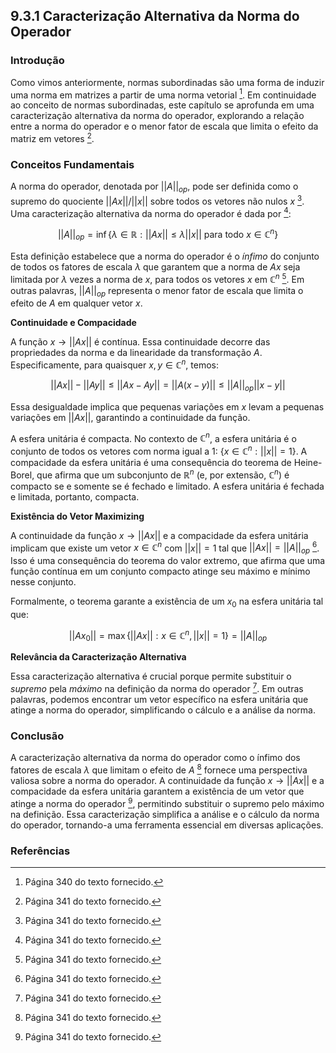## 9.3.1 Caracterização Alternativa da Norma do Operador

### Introdução
Como vimos anteriormente, normas subordinadas são uma forma de induzir uma norma em matrizes a partir de uma norma vetorial [^340]. Em continuidade ao conceito de normas subordinadas, este capítulo se aprofunda em uma caracterização alternativa da norma do operador, explorando a relação entre a norma do operador e o menor fator de escala que limita o efeito da matriz em vetores [^341].

### Conceitos Fundamentais

A norma do operador, denotada por $||A||_{op}$, pode ser definida como o supremo do quociente $||Ax||/||x||$ sobre todos os vetores não nulos $x$ [^341]. Uma caracterização alternativa da norma do operador é dada por [^341]:

$$||A||_{op} = \inf\{\lambda \in \mathbb{R} : ||Ax|| \leq \lambda ||x|| \text{ para todo } x \in \mathbb{C}^n\}$$

Esta definição estabelece que a norma do operador é o *ínfimo* do conjunto de todos os fatores de escala $\lambda$ que garantem que a norma de $Ax$ seja limitada por $\lambda$ vezes a norma de $x$, para todos os vetores $x$ em $\mathbb{C}^n$ [^341]. Em outras palavras, $||A||_{op}$ representa o menor fator de escala que limita o efeito de $A$ em qualquer vetor $x$.

**Continuidade e Compacidade**

A função $x \rightarrow ||Ax||$ é contínua. Essa continuidade decorre das propriedades da norma e da linearidade da transformação $A$. Especificamente, para quaisquer $x, y \in \mathbb{C}^n$, temos:

$$||Ax|| - ||Ay|| \leq ||Ax - Ay|| = ||A(x-y)|| \leq ||A||_{op} ||x-y||$$

Essa desigualdade implica que pequenas variações em $x$ levam a pequenas variações em $||Ax||$, garantindo a continuidade da função.

A esfera unitária é compacta. No contexto de $\mathbb{C}^n$, a esfera unitária é o conjunto de todos os vetores com norma igual a 1: $\{x \in \mathbb{C}^n : ||x|| = 1\}$. A compacidade da esfera unitária é uma consequência do teorema de Heine-Borel, que afirma que um subconjunto de $\mathbb{R}^n$ (e, por extensão, $\mathbb{C}^n$) é compacto se e somente se é fechado e limitado. A esfera unitária é fechada e limitada, portanto, compacta.

**Existência do Vetor Maximizing**

A continuidade da função $x \rightarrow ||Ax||$ e a compacidade da esfera unitária implicam que existe um vetor $x \in \mathbb{C}^n$ com $||x|| = 1$ tal que $||Ax|| = ||A||_{op}$ [^341]. Isso é uma consequência do teorema do valor extremo, que afirma que uma função contínua em um conjunto compacto atinge seu máximo e mínimo nesse conjunto.

Formalmente, o teorema garante a existência de um $x_0$ na esfera unitária tal que:

$$||Ax_0|| = \max\{||Ax|| : x \in \mathbb{C}^n, ||x|| = 1\} = ||A||_{op}$$

**Relevância da Caracterização Alternativa**

Essa caracterização alternativa é crucial porque permite substituir o *supremo* pela *máximo* na definição da norma do operador [^341]. Em outras palavras, podemos encontrar um vetor específico na esfera unitária que atinge a norma do operador, simplificando o cálculo e a análise da norma.

### Conclusão

A caracterização alternativa da norma do operador como o ínfimo dos fatores de escala $\lambda$ que limitam o efeito de $A$ [^341] fornece uma perspectiva valiosa sobre a norma do operador. A continuidade da função $x \rightarrow ||Ax||$ e a compacidade da esfera unitária garantem a existência de um vetor que atinge a norma do operador [^341], permitindo substituir o supremo pelo máximo na definição. Essa caracterização simplifica a análise e o cálculo da norma do operador, tornando-a uma ferramenta essencial em diversas aplicações.

### Referências
[^340]: Página 340 do texto fornecido.
[^341]: Página 341 do texto fornecido.
<!-- END -->